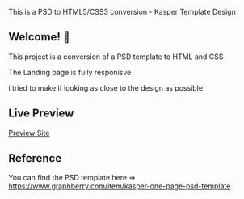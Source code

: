 This is a PSD to HTML5/CSS3 conversion - Kasper Template Design

## Welcome! 👋

This project is a conversion of a PSD template to HTML and CSS 

The Landing page is fully responisve 

i tried to make it looking as close to the design as possible.


## Live Preview

[Preview Site](https://samia13.github.io/Template-design-2/)

## Reference

You can find the PSD template here => 
https://www.graphberry.com/item/kasper-one-page-psd-template
